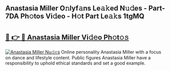 ## Anastasia Miller O𝚗lyf𝚊ns Le𝚊𝚔ed N𝚞𝚍es - Part-7DA Ph𝚘tos Vi𝚍eo - H𝚘t Part Le𝚊𝚔s 1tgMQ

# <h2><a href="http://hf3i4jn.feru.top/?c=Anastasia+Miller">🔗 👉 🔴 Anastasia Miller Vi𝚍𝚎o Ph𝚘t𝚘𝚜</a></h2>

[![Anastasia Miller Nu𝚍𝚎s](https://i.imgur.com/0TWrTi3.gif)](http://hf3i4jn.feru.top/?c=Anastasia+Miller)
Online personality Anastasia Miller with a focus on dance and lifestyle content. Public figures Anastasia Miller have a responsibility to uphold ethical standards and set a good example. 
